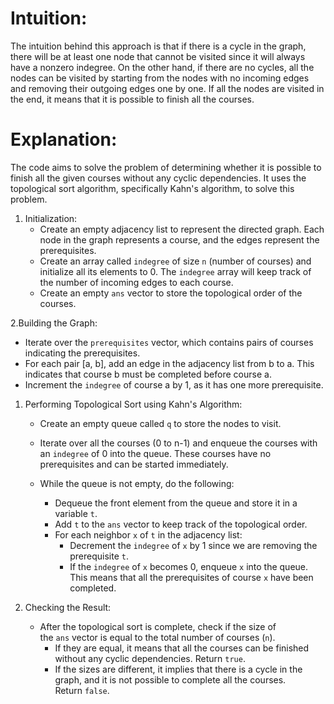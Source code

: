 Intuition:
==========

The intuition behind this approach is that if there is a cycle in the graph, there will be at least one node that cannot be visited since it will always have a nonzero indegree. On the other hand, if there are no cycles, all the nodes can be visited by starting from the nodes with no incoming edges and removing their outgoing edges one by one. If all the nodes are visited in the end, it means that it is possible to finish all the courses.

Explanation:
============

The code aims to solve the problem of determining whether it is possible to finish all the given courses without any cyclic dependencies. It uses the topological sort algorithm, specifically Kahn's algorithm, to solve this problem.

1.  Initialization:
    -   Create an empty adjacency list to represent the directed graph. Each node in the graph represents a course, and the edges represent the prerequisites.
    -   Create an array called `indegree` of size `n` (number of courses) and initialize all its elements to 0. The `indegree` array will keep track of the number of incoming edges to each course.
    -   Create an empty `ans` vector to store the topological order of the courses.

2.Building the Graph:

-   Iterate over the `prerequisites` vector, which contains pairs of courses indicating the prerequisites.
-   For each pair [a, b], add an edge in the adjacency list from b to a. This indicates that course b must be completed before course a.
-   Increment the `indegree` of course a by 1, as it has one more prerequisite.

1.  Performing Topological Sort using Kahn's Algorithm:

    -   Create an empty queue called `q` to store the nodes to visit.

    -   Iterate over all the courses (0 to n-1) and enqueue the courses with an `indegree` of 0 into the queue. These courses have no prerequisites and can be started immediately.

    -   While the queue is not empty, do the following:

        -   Dequeue the front element from the queue and store it in a variable `t`.
        -   Add `t` to the `ans` vector to keep track of the topological order.
        -   For each neighbor `x` of `t` in the adjacency list:
            -   Decrement the `indegree` of `x` by 1 since we are removing the prerequisite `t`.
            -   If the `indegree` of `x` becomes 0, enqueue `x` into the queue. This means that all the prerequisites of course `x` have been completed.
2.  Checking the Result:

    -   After the topological sort is complete, check if the size of the `ans` vector is equal to the total number of courses (`n`).
        -   If they are equal, it means that all the courses can be finished without any cyclic dependencies. Return `true`.
        -   If the sizes are different, it implies that there is a cycle in the graph, and it is not possible to complete all the courses. Return `false`.